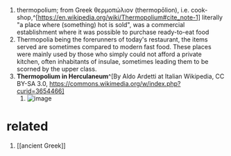 1. thermopolium; from Greek θερμοπώλιον (thermopōlion), i.e. cook-shop,^[https://en.wikipedia.org/wiki/Thermopolium#cite_note-1] literally "a place where (something) hot is sold", was a commercial establishment where it was possible to purchase ready-to-eat food
2. Thermopolia being the forerunners of today's restaurant, the items served are sometimes compared to modern fast food. These places were mainly used by those who simply could not afford a private kitchen, often inhabitants of insulae, sometimes leading them to be scorned by the upper class.
3. **Thermopolium in Herculaneum**^[By Aldo Ardetti at Italian Wikipedia, CC BY-SA 3.0, https://commons.wikimedia.org/w/index.php?curid=3654466]
	1. ![image](https://upload.wikimedia.org/wikipedia/commons/thumb/d/d6/GrandeTaberna.JPG/640px-GrandeTaberna.JPG)

# related
1. [[ancient Greek]]